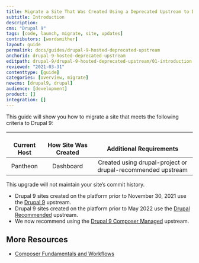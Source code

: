 ```yaml
---
title: Migrate a Site That Was Created Using a Deprecated Upstream to Drupal 9
subtitle: Introduction
description: 
cms: "Drupal 9"
tags: [code, launch, migrate, site, updates]
contributors: [wordsmither]
layout: guide
permalink: docs/guides/drupal-9-hosted-deprecated-upstream
anchorid: drupal-9-hosted-deprecated-upstream
editpath: drupal-9/drupal-9-hosted-deprecated-upstream/01-introduction.md
reviewed: "2021-03-31"
contenttype: [guide]
categories: [overview, migrate]
newcms: [drupal9, drupal]
audience: [development]
product: []
integration: []
---
```


This guide will show you how to migrate a site that meets the following criteria to Drupal 9:

| <i class="fa fa-cloud"></i><br/> Current Host | <i class="fa fa-wrench"></i><br/> How Site Was Created <Popover title="Site Creation" content="What is the method you used to create the site?" /> | <i class="fa fa-exclamation-circle"></i><br/> Additional Requirements <Popover title="Additional Requirements" content="Any other features that must be in place, or that are desired." /> |
|:---------------------------------------------:|:--------------------------------------------------------------------------------------------------------------------------------------------------:|:------------------------------------------------------------------------------------------------------------------------------------------------------------------------------------------:|
|                   Pantheon                    |                                                                     Dashboard                                                                      |                                                                                   Created using drupal-project or drupal-recommended upstream                                                                                   |

<Partial file="drupal-9/see-landing.md" />

<Alert title="Note" type="info" >

This upgrade will not maintain your site’s commit history.

</Alert>

- Drupal 9 sites created on the platform prior to November 30, 2021 use the [Drupal 9](https://github.com/pantheon-upstreams/drupal-project) upstream. 
- Drupal 9 sites created on the platform prior to May 2022 use the [Drupal Recommended](https://github.com/pantheon-upstreams/drupal-recommended) upstream.
- We now recommend using the [Drupal 9 Composer Managed](https://github.com/pantheon-upstreams/drupal-composer-managed) upstream.

## More Resources

- [Composer Fundamentals and Workflows](/guides/composer)
